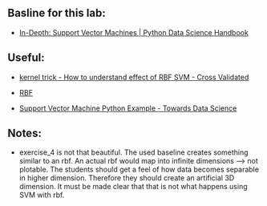 ## Basline for this lab:
- [In-Depth: Support Vector Machines \| Python Data Science Handbook](https://jakevdp.github.io/PythonDataScienceHandbook/05.07-support-vector-machines.html)

## Useful:
- [kernel trick - How to understand effect of RBF SVM - Cross Validated](https://stats.stackexchange.com/questions/58585/how-to-understand-effect-of-rbf-svm)

- [RBF](http://pages.cs.wisc.edu/~matthewb/pages/notes/pdf/svms/RBFKernel.pdf)

- [Support Vector Machine Python Example - Towards Data Science](https://towardsdatascience.com/support-vector-machine-python-example-d67d9b63f1c8)

## Notes:
- exercise_4 is not that beautiful. The used baseline creates something similar to an rbf. An actual rbf would map into infinite dimensions --> not plotable. The students should get a feel of how data becomes separable in higher dimension. Therefore they should create an artificial 3D dimension. It must be made clear that that is not what happens using SVM with rbf. 

